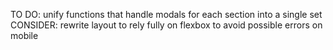 TO DO: unify functions that handle modals for each section into a single set
CONSIDER: rewrite layout to rely fully on flexbox to avoid possible errors on mobile
